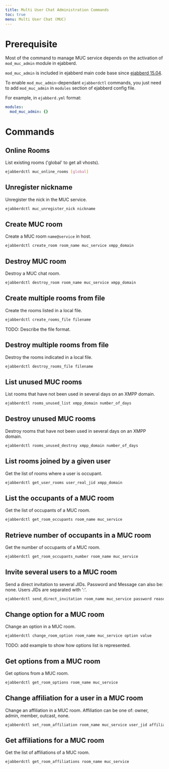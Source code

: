 ```yaml
---
title: Multi User Chat Administration Commands
toc: true
menu: Multi User Chat (MUC)
---
```


# Prerequisite

Most of the command to manage MUC service depends on the activation of
`mod_muc_admin` module in ejabberd.

`mod_muc_admin` is included in ejabberd main code base since
[ejabberd 15.04][1].

To enable `mod_muc_admin`-dependant `ejabberdctl` commands, you just
need to add `mod_muc_admin` in `modules` section of ejabberd config
file.

For example, in `ejabberd.yml` format: 

~~~ yaml
modules:
  mod_muc_admin: {}
~~~

# Commands

## Online Rooms

List existing rooms ('global' to get all vhosts).

~~~ bash
ejabberdctl muc_online_rooms [global]
~~~

## Unregister nickname

Unregister the nick in the MUC service.

~~~ bash
ejabberdctl muc_unregister_nick nickname
~~~

## Create MUC room

Create a MUC room `name@service` in host.

~~~ bash
ejabberdctl create_room room_name muc_service xmpp_domain
~~~

## Destroy MUC room

Destroy a MUC chat room.

~~~ bash
ejabberdctl destroy_room room_name muc_service xmpp_domain
~~~

## Create multiple rooms from file

Create the rooms listed in a local file.

~~~ bash
ejabberdctl create_rooms_file filename
~~~

TODO: Describe the file format.

## Destroy multiple rooms from file

Destroy the rooms indicated in a local file.

~~~ bash
ejabberdctl destroy_rooms_file filename
~~~

## List unused MUC rooms

List rooms that have not been used in several days on an XMPP domain.

~~~ bash
ejabberdctl rooms_unused_list xmpp_domain number_of_days
~~~

## Destroy unused MUC rooms

Destroy rooms that have not been used in several days on an XMPP domain.

~~~ bash
ejabberdctl rooms_unused_destroy xmpp_domain number_of_days
~~~

## List rooms joined by a given user

Get the list of rooms where a user is occupant.

~~~ bash
ejabberdctl get_user_rooms user_real_jid xmpp_domain
~~~

## List the occupants of a MUC room

Get the list of occupants of a MUC room.

~~~ bash
ejabberdctl get_room_occupants room_name muc_service
~~~

## Retrieve number of occupants in a MUC room

Get the number of occupants of a MUC room.

~~~ bash
ejabberdctl get_room_occupants_number room_name muc_service
~~~

## Invite several users to a MUC room

Send a direct invitation to several JIDs. Password and Message can
also be: none. Users JIDs are separated with ':'.

~~~ bash
ejabberdctl send_direct_invitation room_name muc_service password reason jid1[:jid2]
~~~

## Change option for a MUC room

Change an option in a MUC room.

~~~ bash
ejabberdctl change_room_option room_name muc_service option value
~~~

TODO: add example to show how options list is represented.

## Get options from a MUC room

Get options from a MUC room.

~~~ bash
ejabberdctl get_room_options room_name muc_service
~~~

## Change affiliation for a user in a MUC room

Change an affiliation in a MUC room. Affiliation can be one of: owner,
admin, member, outcast, none.

~~~ bash
ejabberdctl set_room_affiliation room_name muc_service user_jid affiliation
~~~

## Get affiliations for a MUC room

Get the list of affiliations of a MUC room.

~~~ bash
ejabberdctl get_room_affiliations room_name muc_service
~~~

[1]:	https://blog.process-one.net/ejabberd-15-04/
